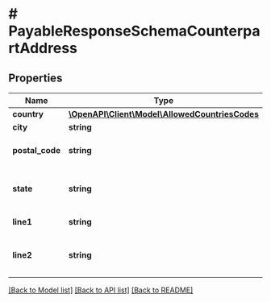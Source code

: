 # # PayableResponseSchemaCounterpartAddress

## Properties

Name | Type | Description | Notes
------------ | ------------- | ------------- | -------------
**country** | [**\OpenAPI\Client\Model\AllowedCountriesCodes**](AllowedCountriesCodes.md) |  | [optional]
**city** | **string** | City name. | [optional]
**postal_code** | **string** | ZIP or postal code. | [optional]
**state** | **string** | State, region, province, or county. | [optional]
**line1** | **string** | Street address. | [optional]
**line2** | **string** | Additional address information (if any). | [optional]

[[Back to Model list]](../../README.md#models) [[Back to API list]](../../README.md#endpoints) [[Back to README]](../../README.md)
